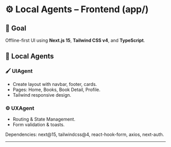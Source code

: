 # ⚙️ Local Agents – Frontend (app/)
## 🎯 Goal
Offline-first UI using **Next.js 15**, **Tailwind CSS v4**, and **TypeScript**.

## 👥 Local Agents
### 🖌️ UIAgent
- Create layout with navbar, footer, cards.
- Pages: Home, Books, Book Detail, Profile.
- Tailwind responsive design.
### ⚙️ UXAgent
- Routing & State Management.
- Form validation & toasts.

Dependencies: next@15, tailwindcss@4, react-hook-form, axios, next-auth.

---